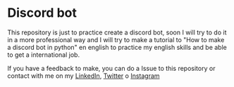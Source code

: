 # Discord bot 

This repository is just to practice create a discord bot, soon I will try to do it in a more professional way and I will try to make a tutorial to "How to make a discord bot in python" en english to practice my english skills and be able to get a international job.

If you have a feedback to make, you can do a Issue to this repository or contact with me on my [LinkedIn](https://www.linkedin.com/in/markezito3), [Twitter](https://twitter.com/markezitotres) o [Instagram](https://www.instagram.com/markezito133/)